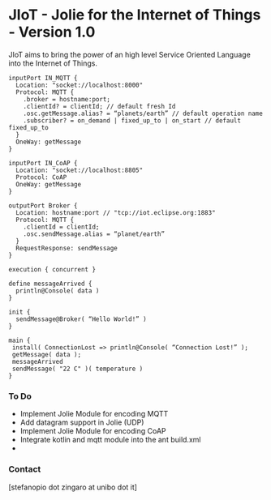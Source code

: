 # JIoT - Jolie for the Internet of Things - Version 1.0 #

JIoT aims to bring the power of an high level Service Oriented 
Language into the Internet of Things.

```Jolie
inputPort IN_MQTT {
  Location: "socket://localhost:8000"
  Protocol: MQTT {
    .broker = hostname:port;
    .clientId? = clientId; // default fresh Id
    .osc.getMessage.alias? = “planets/earth” // default operation name
    .subscriber? = on_demand | fixed_up_to | on_start // default fixed_up_to
  }
  OneWay: getMessage
}

inputPort IN_CoAP {
  Location: "socket://localhost:8805"
  Protocol: CoAP
  OneWay: getMessage
}

outputPort Broker {
  Location: hostname:port // "tcp://iot.eclipse.org:1883"
  Protocol: MQTT {
    .clientId = clientId;
    .osc.sendMessage.alias = “planet/earth”
  }
  RequestResponse: sendMessage
}

execution { concurrent }

define messageArrived {
  println@Console( data )
}

init {
  sendMessage@Broker( “Hello World!” )
}

main {
 install( ConnectionLost => println@Console( “Connection Lost!” );
 getMessage( data );
 messageArrived
 sendMessage( "22 C" )( temperature )
}
```

### To Do ###

* Implement Jolie Module for encoding MQTT
* Add datagram support in Jolie (UDP)
* Implement Jolie Module for encoding CoAP
* Integrate kotlin and mqtt module into the ant build.xml
* 

### Contact ###

[stefanopio dot zingaro at unibo dot it]